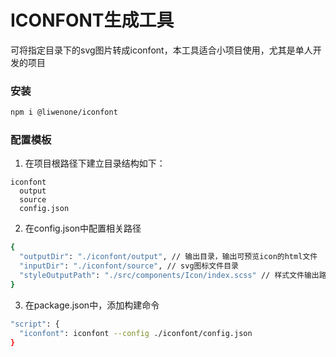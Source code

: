 # ICONFONT生成工具

可将指定目录下的svg图片转成iconfont，本工具适合小项目使用，尤其是单人开发的项目

### 安装
``` bash
npm i @liwenone/iconfont
```

### 配置模板

1. 在项目根路径下建立目录结构如下：
```
iconfont
  output
  source
  config.json
```

2. 在config.json中配置相关路径
``` bash
{
  "outputDir": "./iconfont/output", // 输出目录，输出可预览icon的html文件
  "inputDir": "./iconfont/source", // svg图标文件目录
  "styleOutputPath": "./src/components/Icon/index.scss" // 样式文件输出路径，后缀可自行调整，比如css、less等
}
```

3. 在package.json中，添加构建命令
``` bash
"script": {
  "iconfont": iconfont --config ./iconfont/config.json
}
```
